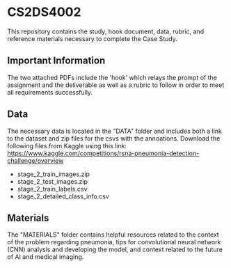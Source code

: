 # CS2DS4002
This repository contains the study, hook document, data, rubric, and reference materials necessary to complete the Case Study.
## Important Information
The two attached PDFs include the 'hook' which relays the prompt of the assignment and the deliverable as well as a rubric to follow in order to meet all requirements successfully. 
## Data
The necessary data is located in the "DATA" folder and includes both a link to the dataset and zip files for the csvs with the annoations. Download the following files from Kaggle using this link: https://www.kaggle.com/competitions/rsna-pneumonia-detection-challenge/overview 
- stage_2_train_images.zip
- stage_2_test_images.zip
- stage_2_train_labels.csv
- stage_2_detailed_class_info.csv 
## Materials
The "MATERIALS" folder contains helpful resources related to the context of the problem regarding pneumonia, tips for convolutional neural network (CNN) analysis and developing the model, and context related to the future of AI and medical imaging. 
